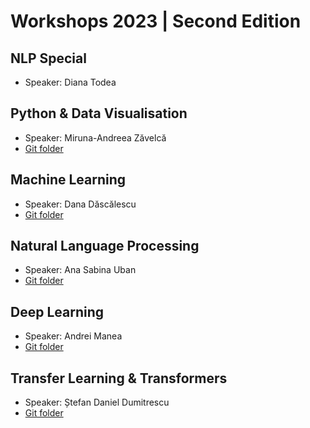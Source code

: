 # Workshops 2023 | Second Edition

## NLP Special

* Speaker: Diana Todea

## Python & Data Visualisation

* Speaker: Miruna-Andreea Zăvelcă
* [Git folder](Python%20and%20Data%20Visualisation/)

## Machine Learning

* Speaker: Dana Dăscălescu
* [Git folder](Machine%20Learning/)

## Natural Language Processing

* Speaker: Ana Sabina Uban
* [Git folder](Natural%20Language%20Processing/)

## Deep Learning

* Speaker: Andrei Manea
* [Git folder](Deep%20Learning/)

## Transfer Learning & Transformers

* Speaker: Ștefan Daniel Dumitrescu
* [Git folder](Transfer%20Learning%20&%20Transformers/)
